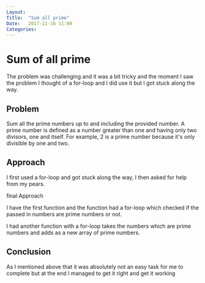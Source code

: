 ```yaml
---
Layout: 
Title:  "Sum all prime"
Date:   2017-11-16 11:09
Categories: 
---
```


# Sum of all prime

The problem was challenging and it was a bit tricky and the moment I saw the problem I thought of a for-loop and I did use it but I got stuck along the way. 

## Problem

Sum all the prime numbers up to and including the provided number.
A prime number is defined as a number greater than one and having only two divisors, one and itself. For example, 2 is a prime number because it's only divisible by one and two.

## Approach
I first used a for-loop and got stuck along the way, I then asked for help from my pears.

final Approach 

I have the first function and the function had a for-loop which checked if the passed in numbers are prime numbers or not.

I had another function with a for-loop takes the numbers which are prime numbers and adds as a new array of prime numbers. 

## Conclusion

As I mentioned above that it was absolutely not an easy task for me to complete but at the end I managed to get it right and get it working
